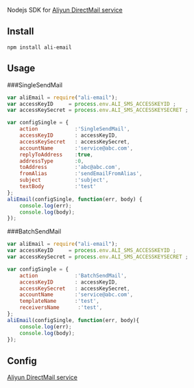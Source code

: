 

Nodejs SDK for [Aliyun DirectMail service](https://help.aliyun.com/document_detail/29439.html?spm=5176.doc29438.2.1.bOoMjN)

## Install

```
npm install ali-email
```

## Usage
###SingleSendMail
```javascript
var aliEmail = require("ali-email");
var accessKeyID     = process.env.ALI_SMS_ACCESSKEYID ;
var accessKeySecret = process.env.ALI_SMS_ACCESSKEYSECRET ;

var configSingle = {
    action            :'SingleSendMail',
    accessKeyID       : accessKeyID,
    accessKeySecret   : accessKeySecret,
    accountName       :'service@abc.com',
    replyToAddress    :true,
    addressType       :0,
    toAddress         :'abc@abc.com',
    fromAlias         :'sendEmailFromAlias',
    subject           :'subject',
    textBody          :'test'
};
aliEmail(configSingle, function(err, body) {
    console.log(err);
    console.log(body);
});
```
###BatchSendMail
```javascript
var aliEmail = require("ali-email");
var accessKeyID     = process.env.ALI_SMS_ACCESSKEYID ;
var accessKeySecret = process.env.ALI_SMS_ACCESSKEYSECRET ;

var configSingle = {
    action            :'BatchSendMail',
    accessKeyID       : accessKeyID,
    accessKeySecret   : accessKeySecret,
    accountName       :'service@abc.com',
    templateName      :'test',
    receiversName      :'test',
};
aliEmail(configSingle, function(err, body){
    console.log(err);
    console.log(body);
});

```

## Config 
[Aliyun DirectMail service](https://help.aliyun.com/document_detail/29439.html?spm=5176.doc29438.2.1.bOoMjN)
